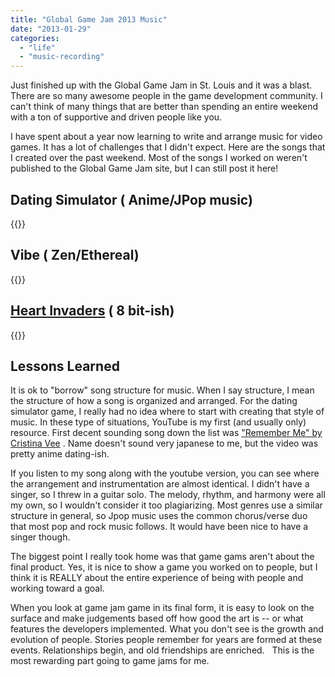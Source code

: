```yaml
---
title: "Global Game Jam 2013 Music"
date: "2013-01-29"
categories: 
  - "life"
  - "music-recording"
---
```


Just finished up with the Global Game Jam in St. Louis and it was a blast. There are so many awesome people in the game development community. I can't think of many things that are better than spending an entire weekend with a ton of supportive and driven people like you.

I have spent about a year now learning to write and arrange music for video games. It has a lot of challenges that I didn't expect. Here are the songs that I created over the past weekend. Most of the songs I worked on weren't published to the Global Game Jam site, but I can still post it here!

## Dating Simulator ( Anime/JPop music)

{{<audio-player src="/audio/dating%20sim%20-%20final.mp3" caption="Music unlooped" >}}


## Vibe ( Zen/Ethereal)

{{<audio-player src="/audio/ethereal-final.mp3" caption="Music unlooped" >}}

## [Heart Invaders](http://globalgamejam.org/2013/heart-invaders) ( 8 bit-ish)

{{<audio-player src="/audio/8bit-final.mp3" caption="Music unlooped" >}}


## Lessons Learned

It is ok to "borrow" song structure for music. When I say structure, I mean the structure of how a song is organized and arranged. For the dating simulator game, I really had no idea where to start with creating that style of music. In these type of situations, YouTube is my first (and usually only) resource. First decent sounding song down the list was ["Remember Me" by Cristina Vee](http://www.youtube.com/watch?v=3jc6LSDokgQ) . Name doesn't sound very japanese to me, but the video was pretty anime dating-ish.

If you listen to my song along with the youtube version, you can see where the arrangement and instrumentation are almost identical. I didn't have a singer, so I threw in a guitar solo. The melody, rhythm, and harmony were all my own, so I wouldn't consider it too plagiarizing. Most genres use a similar structure in general, so Jpop music uses the common chorus/verse duo that most pop and rock music follows. It would have been nice to have a singer though.

The biggest point I really took home was that game gams aren't about the final product. Yes, it is nice to show a game you worked on to people, but I think it is REALLY about the entire experience of being with people and working toward a goal.

When you look at game jam game in its final form, it is easy to look on the surface and make judgements based off how good the art is -- or what features the developers implemented. What you don't see is the growth and evolution of people. Stories people remember for years are formed at these events. Relationships begin, and old friendships are enriched.   This is the most rewarding part going to game jams for me.
